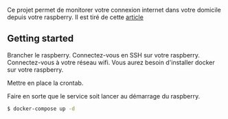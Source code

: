 Ce projet permet de monitorer votre connexion internet dans votre domicile depuis votre raspberry. Il est tiré de cette [article](https://blog.eleven-labs.com/fr/monitorer-son-debit-internet/)

## Getting started

Brancher le raspberry. Connectez-vous en SSH sur votre raspberry. Connectez-vous à votre réseau wifi.
Vous aurez besoin d'installer docker sur votre raspberry.

Mettre en place la crontab.

Faire en sorte que le service soit lancer au démarrage du raspberry.

```bash
$ docker-compose up -d
```
